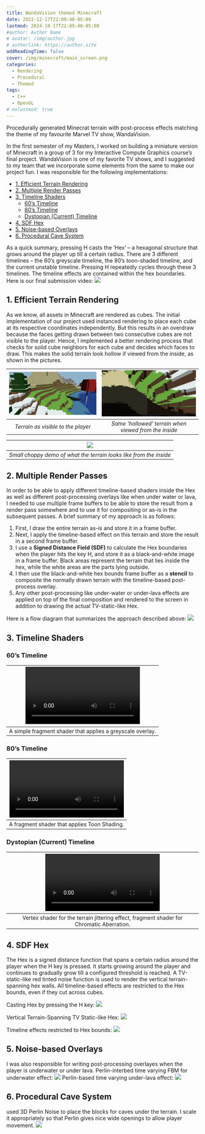 ```yaml
---
title: WandaVision themed Minecraft
date: 2022-12-17T22:09:40-05:00
lastmod: 2024-10-17T22:09:40-05:00
#author: Author Name
# avatar: /img/author.jpg
# authorlink: https://author.site
addReadingTime: false
cover: /img/minecraft/main_screen.png
categories:
  - Rendering
  - Procedural
  - Themed
tags:
  - C++
  - OpenGL
# nolastmod: true
---
```


Procedurally generated Minecrat terrain with post-process effects matching the theme of my favourite Marvel TV show, WandaVision.
<!--more-->

In the first semester of my Masters, I worked on building a miniature version of Minecraft in a group of 3 for my Interactive Compute Graphics course’s final project. WandaVision is one of my favorite TV shows, and I suggested to my team that we incorporate some elements from the same to make our project fun. I was responsible for the following implementations:

- [1. Efficient Terrain Rendering](#1-efficient-terrain-rendering)
- [2. Multiple Render Passes](#2-multiple-render-passes)
- [3. Timeline Shaders](#3-timeline-shaders)
  - [60’s Timeline](#60s-timeline)
  - [80’s Timeline](#80s-timeline)
  - [Dystopian (Current) Timeline](#dystopian-current-timeline)
- [4. SDF Hex](#4-sdf-hex)
- [5. Noise-based Overlays](#5-noise-based-overlays)
- [6. Procedural Cave System](#6-procedural-cave-system)

As a quick summary, pressing H casts the ‘Hex’ – a hexagonal structure that grows around the player up till a certain radius. There are 3 different timelines – the 60’s greyscale timeline, the 80’s toon-shaded timeline, and the current unstable timeline. Pressing H repeatedly cycles through these 3 timelines. The timeline effects are contained within the hex boundaries.
Here is our final submission video:
[![](/img/minecraft/yt_link.png?w=600)](https://www.youtube.com/watch?v=Ma94eS7i2eY)

## 1. Efficient Terrain Rendering
As we know, all assets in Minecraft are rendered as cubes. The initial implementation of our project used instanced rendering to place each cube at its respective coordinates independently. But this results in an overdraw because the faces getting drawn between two consecutive cubes are not visible to the player. Hence, I implemented a better rendering process that checks for solid cube neighbors for each cube and decides which faces to draw. This makes the solid terrain look hollow if viewed from the inside, as shown in the pictures.

|![](/img/minecraft/chunking_outside.png?w=400&h=200) | ![](/img/minecraft/chunking_inside.png?w=400&h=200)|
|:-:|:-:|
| *Terrain as visible to the player* | *Same 'hollowed' terrain when viewed from the inside* |

|![](/img/minecraft/chunking.gif?w=600) |
|:-:|
| *Small choppy demo of what the terrain looks like from the inside* |

## 2. Multiple Render Passes
In order to be able to apply different timeline-based shaders inside the Hex as well as different post-processing overlays like when under water or lava, I needed to use multiple frame buffers to be able to store the result from a render pass somewhere and to use it for compositing or as-is in the subsequent passes. A brief summary of my approach is as follows:

1. First, I draw the entire terrain as-is and store it in a frame buffer.
2. Next, I apply the timeline-based effect on this terrain and store the result in a second frame buffer.
3. I use a **Signed Distance Field (SDF)** to calculate the Hex boundaries when the player hits the key H, and store it as a black-and-white image in a frame buffer. Black areas represent the terrain that lies inside the hex, while the white areas are the parts lying outside.
4. I then use the black-and-white hex bounds frame buffer as a **stencil** to composite the normally drawn terrain with the timeline-based post-process overlay.
5. Any other post-processing like under-water or under-lava effects are applied on top of the final composition and rendered to the screen in addition to drawing the actual TV-static-like Hex.

Here is a flow diagram that summarizes the approach described above:
![](/img/minecraft/render_passes.png?w=900)

## 3. Timeline Shaders

### 60’s Timeline
|![](/img/minecraft/timeline_greyscale.mp4?f=mp4&w=700) |
|:-:|
| A simple fragment shader that applies a greyscale overlay. |

### 80’s Timeline
|![](/img/minecraft/timeline_toon.mp4?f=mp4&w=700) |
|:-:|
| A fragment shader that applies Toon Shading. |

### Dystopian (Current) Timeline
|![](/img/minecraft/timeline_dyst.mp4?f=mp4&w=700) |
|:-:|
| Vertex shader for the terrain jittering effect, fragment shader for Chromatic Aberration. |

## 4. SDF Hex
The Hex is a signed distance function that spans a certain radius around the player when the H key is pressed. It starts growing around the player and continues to gradually grow till a configured threshold is reached. A TV-static-like red tinted noise function is used to render the vertical terrain-spanning hex walls. All timeline-based effects are restricted to the Hex bounds, even if they cut across cubes.

Casting Hex by pressing the H key: ![](/img/minecraft/hex_2.gif)

Vertical Terrain-Spanning TV Static-like Hex: ![](/img/minecraft/hex_1.gif)

Timeline effects restricted to Hex bounds: ![](/img/minecraft/hex_3.gif)

## 5. Noise-based Overlays

I was also responsible for writing post-processing overlayes when the player is underwater or under lava.
Perlin-interbed time varying FBM for underwater effect: ![](/img/minecraft/water.gif)
Perlin-based time varying under-lava effect: ![](/img/minecraft/lava.gif)

## 6. Procedural Cave System
 used 3D Perlin Noise to place the blocks for caves under the terrain. I scale it appropriately so that Perlin gives nice wide openings to allow player movement.
![](/img/minecraft/caves.gif)